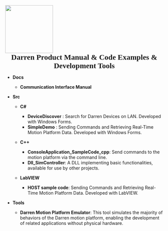 <img src="logo.ico"  width="152">

<center> 
<span style="font-size: 24px;  font-family: '微软雅黑';font-weight: bold">
        Darren Product Manual & Code Examples & Development Tools
</span>
</center> 


- **Docs**

  - **Communication Interface Manual**

- **Src**

  - **C#**
    - **DeviceDiscover** : Search for Darren Devices on LAN. Developed with Windows Forms.
    - **SimpleDemo** : Sending Commands and Retrieving Real-Time Motion Platform Data. Developed with Windows Forms.
  - **C++**
    - **ConsoleApplication_SampleCode_cpp**: Send commands to the motion platform via the command line.
    - **Dll_SimController**: A DLL implementing basic functionalities, available for use by other projects.

  - **LabVIEW**
    -  **HOST sample code**: Sending Commands and Retrieving Real-Time Motion Platform Data. Developed with LabVIEW.

- **Tools**
  - **Darren Motion Platform Emulator**: This tool simulates the majority of behaviors of the Darren motion platform, enabling the development of related applications without physical hardware.

